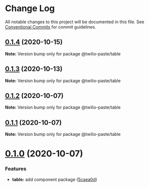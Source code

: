 # Change Log

All notable changes to this project will be documented in this file.
See [Conventional Commits](https://conventionalcommits.org) for commit guidelines.

## [0.1.4](https://github.com/twilio-labs/paste/compare/@twilio-paste/table@0.1.3...@twilio-paste/table@0.1.4) (2020-10-15)

**Note:** Version bump only for package @twilio-paste/table





## [0.1.3](https://github.com/twilio-labs/paste/compare/@twilio-paste/table@0.1.2...@twilio-paste/table@0.1.3) (2020-10-13)

**Note:** Version bump only for package @twilio-paste/table





## [0.1.2](https://github.com/twilio-labs/paste/compare/@twilio-paste/table@0.1.1...@twilio-paste/table@0.1.2) (2020-10-07)

**Note:** Version bump only for package @twilio-paste/table





## [0.1.1](https://github.com/twilio-labs/paste/compare/@twilio-paste/table@0.1.0...@twilio-paste/table@0.1.1) (2020-10-07)

**Note:** Version bump only for package @twilio-paste/table





# [0.1.0](https://github.com/twilio-labs/paste/compare/@twilio-paste/table@0.0.2...@twilio-paste/table@0.1.0) (2020-10-07)


### Features

* **table:** add component package ([5caea0d](https://github.com/twilio-labs/paste/commit/5caea0d24983eb625ce92048ea27478634f7ebcc))

